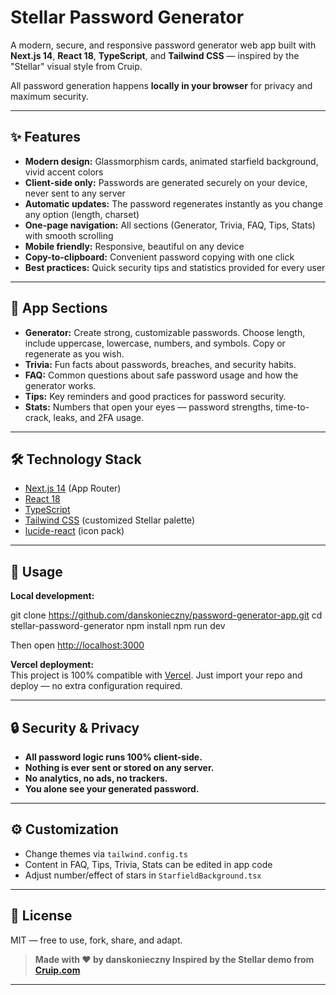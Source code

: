 # Stellar Password Generator

A modern, secure, and responsive password generator web app built with **Next.js 14**, **React 18**, **TypeScript**, and **Tailwind CSS** — inspired by the "Stellar" visual style from Cruip.

All password generation happens **locally in your browser** for privacy and maximum security.

---

## ✨ Features

- **Modern design:** Glassmorphism cards, animated starfield background, vivid accent colors
- **Client-side only:** Passwords are generated securely on your device, never sent to any server
- **Automatic updates:** The password regenerates instantly as you change any option (length, charset)
- **One-page navigation:** All sections (Generator, Trivia, FAQ, Tips, Stats) with smooth scrolling
- **Mobile friendly:** Responsive, beautiful on any device
- **Copy-to-clipboard:** Convenient password copying with one click
- **Best practices:** Quick security tips and statistics provided for every user

---

## 🧭 App Sections

- **Generator:** Create strong, customizable passwords. Choose length, include uppercase, lowercase, numbers, and symbols. Copy or regenerate as you wish.
- **Trivia:** Fun facts about passwords, breaches, and security habits.
- **FAQ:** Common questions about safe password usage and how the generator works.
- **Tips:** Key reminders and good practices for password security.
- **Stats:** Numbers that open your eyes — password strengths, time-to-crack, leaks, and 2FA usage.

---

## 🛠️ Technology Stack

- [Next.js 14](https://nextjs.org/) (App Router)
- [React 18](https://react.dev)
- [TypeScript](https://www.typescriptlang.org/)
- [Tailwind CSS](https://tailwindcss.com/) (customized Stellar palette)
- [lucide-react](https://lucide.dev/) (icon pack)

---

## 🚀 Usage

**Local development:**

git clone https://github.com/danskonieczny/password-generator-app.git
cd stellar-password-generator
npm install
npm run dev

Then open [http://localhost:3000](http://localhost:3000)

**Vercel deployment:**  
This project is 100% compatible with [Vercel](https://vercel.com). Just import your repo and deploy — no extra configuration required.

---

## 🔒 Security & Privacy

- **All password logic runs 100% client-side.**
- **Nothing is ever sent or stored on any server.**
- **No analytics, no ads, no trackers.**  
- **You alone see your generated password.**

---

## ⚙️ Customization

- Change themes via `tailwind.config.ts`
- Content in FAQ, Tips, Trivia, Stats can be edited in app code
- Adjust number/effect of stars in `StarfieldBackground.tsx`

---

## 📄 License

MIT — free to use, fork, share, and adapt.

> **Made with ❤️ by danskonieczny 
> Inspired by the Stellar demo from [Cruip.com](https://cruip.com/demos/stellar/)**

---
